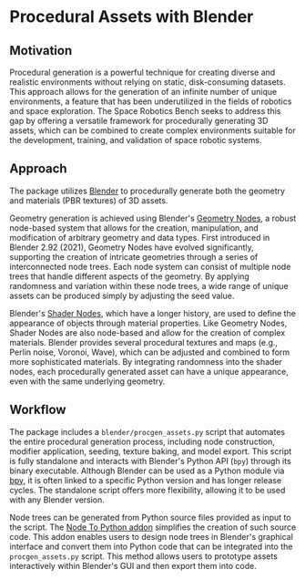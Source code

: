 # Procedural Assets with Blender

## Motivation

Procedural generation is a powerful technique for creating diverse and realistic environments without relying on static, disk-consuming datasets. This approach allows for the generation of an infinite number of unique environments, a feature that has been underutilized in the fields of robotics and space exploration. The Space Robotics Bench seeks to address this gap by offering a versatile framework for procedurally generating 3D assets, which can be combined to create complex environments suitable for the development, training, and validation of space robotic systems.

## Approach

The package utilizes [Blender](https://www.blender.org) to procedurally generate both the geometry and materials (PBR textures) of 3D assets.

Geometry generation is achieved using Blender's [Geometry Nodes](https://docs.blender.org/manual/en/latest/modeling/geometry_nodes/introduction.html), a robust node-based system that allows for the creation, manipulation, and modification of arbitrary geometry and data types. First introduced in Blender 2.92 (2021), Geometry Nodes have evolved significantly, supporting the creation of intricate geometries through a series of interconnected node trees. Each node system can consist of multiple node trees that handle different aspects of the geometry. By applying randomness and variation within these node trees, a wide range of unique assets can be produced simply by adjusting the seed value.

Blender's [Shader Nodes](https://docs.blender.org/manual/en/latest/render/shader_nodes/introduction.html), which have a longer history, are used to define the appearance of objects through material properties. Like Geometry Nodes, Shader Nodes are also node-based and allow for the creation of complex materials. Blender provides several procedural textures and maps (e.g., Perlin noise, Voronoi, Wave), which can be adjusted and combined to form more sophisticated materials. By integrating randomness into the shader nodes, each procedurally generated asset can have a unique appearance, even with the same underlying geometry.

## Workflow

The package includes a `blender/procgen_assets.py` script that automates the entire procedural generation process, including node construction, modifier application, seeding, texture baking, and model export. This script is fully standalone and interacts with Blender's Python API (`bpy`) through its binary executable. Although Blender can be used as a Python module via [bpy](https://pypi.org/project/bpy), it is often linked to a specific Python version and has longer release cycles. The standalone script offers more flexibility, allowing it to be used with any Blender version.

Node trees can be generated from Python source files provided as input to the script. The [Node To Python addon](https://extensions.blender.org/add-ons/node-to-python) simplifies the creation of such source code. This addon enables users to design node trees in Blender's graphical interface and convert them into Python code that can be integrated into the `procgen_assets.py` script. This method allows users to prototype assets interactively within Blender's GUI and then export them into code.
